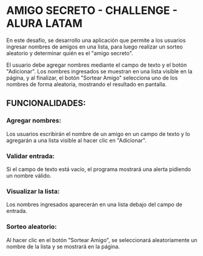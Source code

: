 <h1>AMIGO SECRETO - CHALLENGE - ALURA LATAM</h1>

En este desafío, se desarrollo una aplicación que permite a los usuarios ingresar nombres de amigos en una lista, para luego realizar un sorteo aleatorio y determinar quién es el "amigo secreto".

El usuario debe agregar nombres mediante el campo de texto y el botón "Adicionar". Los nombres ingresados se muestran en una lista visible en la página, y al finalizar, el botón "Sortear Amigo" selecciona uno de los nombres de forma aleatoria, mostrando el resultado en pantalla.

<h2>FUNCIONALIDADES:</h2>
<h3> Agregar nombres:</h3>
Los usuarios escribirán el nombre de un amigo en un campo de texto y lo agregarán a una lista visible al hacer clic en "Adicionar".

<h3> Validar entrada:</h3>
Si el campo de texto está vacío, el programa mostrará una alerta pidiendo un nombre válido.

<h3>Visualizar la lista:</h3>
Los nombres ingresados aparecerán en una lista debajo del campo de entrada.

<h3>Sorteo aleatorio:</h3>
Al hacer clic en el botón "Sortear Amigo", se seleccionará aleatoriamente un nombre de la lista y se mostrará en la página.

